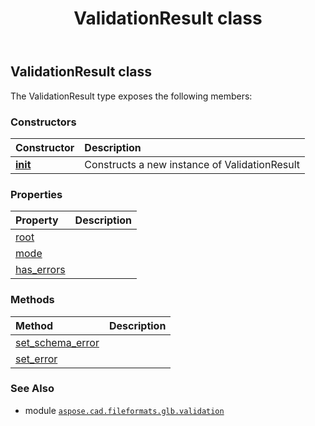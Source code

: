 ﻿---
title: ValidationResult class
second_title: Aspose.CAD for Python via .NET API References
description: 
type: docs
weight: 70
url: /python-net/aspose.cad.fileformats.glb.validation/validationresult/
is_root: false
---

## ValidationResult class



The ValidationResult type exposes the following members:

### Constructors
| Constructor | Description |
| :- | :- |
| [__init__](/cad/python-net/aspose.cad.fileformats.glb.validation/validationresult/__init__/#aspose.cad.fileformats.glb.GlbData-aspose.cad.fileformats.glb.validation.ValidationMode-bool) | Constructs a new instance of ValidationResult |


### Properties
| Property | Description |
| :- | :- |
| [root](/cad/python-net/aspose.cad.fileformats.glb.validation/validationresult/root) |  |
| [mode](/cad/python-net/aspose.cad.fileformats.glb.validation/validationresult/mode) |  |
| [has_errors](/cad/python-net/aspose.cad.fileformats.glb.validation/validationresult/has_errors) |  |


### Methods
| Method | Description |
| :- | :- |
| [set_schema_error](/cad/python-net/aspose.cad.fileformats.glb.validation/validationresult/set_schema_error/#aspose.cad.fileformats.glb.GlbData-str) |  |
| [set_error](/cad/python-net/aspose.cad.fileformats.glb.validation/validationresult/set_error/#aspose.cad.fileformats.glb.validation.ModelException) |  |



### See Also
* module [`aspose.cad.fileformats.glb.validation`](..)
